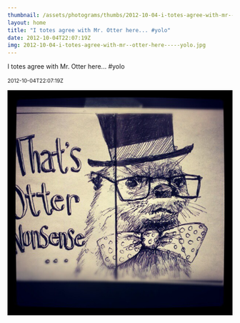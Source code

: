 ```yaml
---
thumbnail: /assets/photograms/thumbs/2012-10-04-i-totes-agree-with-mr--otter-here-----yolo.png
layout: home
title: "I totes agree with Mr. Otter here... #yolo"
date: 2012-10-04T22:07:19Z
img: 2012-10-04-i-totes-agree-with-mr--otter-here-----yolo.jpg
---
```


I totes agree with Mr. Otter here... #yolo

<small>2012-10-04T22:07:19Z</small>

![I totes agree with Mr. Otter here... #yolo](/assets/photograms/original/2012-10-04-i-totes-agree-with-mr--otter-here-----yolo.jpg)
